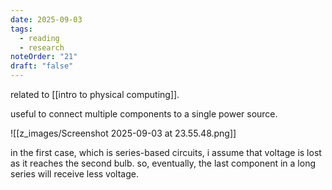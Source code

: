 ```yaml
---
date: 2025-09-03
tags:
  - reading
  - research
noteOrder: "21"
draft: "false"
---
```

related to [[intro to physical computing]]. 

useful to connect multiple components to a single power source. 




![[z_images/Screenshot 2025-09-03 at 23.55.48.png]]

in the first case, which is series-based circuits, i assume that voltage is lost as it reaches the second bulb. so, eventually, the last component in a long series will receive less voltage. 
